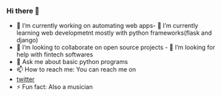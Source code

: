 ### Hi there 👋




- 🔭 I’m currently working on automating web apps- 🌱 I’m currently learning web developmetnt mostly with python frameworks(flask and django)
- 👯 I’m looking to collaborate on open source projects - 🤔 I’m looking for help with fintech softwares
- 💬 Ask me about basic python programs 
- 📫 How to reach me: You can reach me on<li> <a href=" https://twitter.com/emmzy_flowski"> twitter</a></li>
- ⚡ Fun fact: Also a musician 
